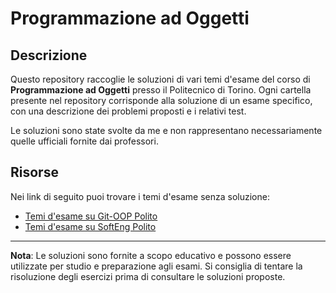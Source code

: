 # Programmazione ad Oggetti 

## Descrizione

Questo repository raccoglie le soluzioni di vari temi d'esame del corso di **Programmazione ad Oggetti** presso il Politecnico di Torino. Ogni cartella presente nel repository corrisponde alla soluzione di un esame specifico, con una descrizione dei problemi proposti e i relativi test.

Le soluzioni sono state svolte da me e non rappresentano necessariamente quelle ufficiali fornite dai professori.

## Risorse

Nei link di seguito puoi trovare i temi d'esame senza soluzione:

- [Temi d'esame su Git-OOP Polito](https://git-oop.polito.it/exams)
- [Temi d'esame su SoftEng Polito](http://softeng.polito.it/courses/09CBI/esami/)

---

**Nota**: Le soluzioni sono fornite a scopo educativo e possono essere utilizzate per studio e preparazione agli esami. Si consiglia di tentare la risoluzione degli esercizi prima di consultare le soluzioni proposte.
